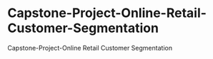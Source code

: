 # Capstone-Project-Online-Retail-Customer-Segmentation
Capstone-Project-Online Retail Customer Segmentation
